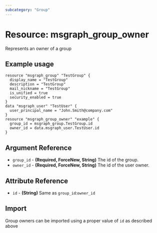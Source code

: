 ```yaml
---
subcategory: "Group"
---
```

# Resource: msgraph_group_owner
Represents an owner of a group
## Example usage
```hcl
resource "msgraph_group" "TestGroup" {
  display_name = "TestGroup"
  description = "TestGroup"
  mail_nickname = "TestGroup"
  is_unified = true
  security_enabled = true
}
data "msgraph_user" "TestUser" {
  user_principal_name = "John.Smith@company.com"
}
resource "msgraph_group_owner" "example" {
  group_id = msgraph_group.TestGroup.id
  owner_id = data.msgraph_user.TestUser.id
}
```
## Argument Reference
* `group_id` - **(Required, ForceNew, String)** The id of the group.
* `owner_id` - **(Required, ForceNew, String)** The id of the user owner.
## Attribute Reference
* `id` - **(String)** Same as `group_id`:`owner_id`
## Import
Group owners can be imported using a proper value of `id` as described above
